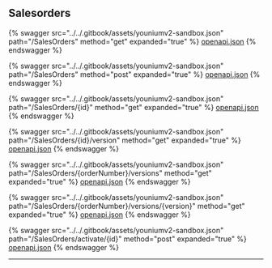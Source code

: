 ## Salesorders




{% swagger src="../../.gitbook/assets/youniumv2-sandbox.json" path="/SalesOrders" method="get" expanded="true" %}
[openapi.json](./docs-sandbox/.gitbook/assets/youniumv2-sandbox.json)
{% endswagger %}

{% swagger src="../../.gitbook/assets/youniumv2-sandbox.json" path="/SalesOrders" method="post" expanded="true" %}
[openapi.json](./docs-sandbox/.gitbook/assets/youniumv2-sandbox.json)
{% endswagger %}

{% swagger src="../../.gitbook/assets/youniumv2-sandbox.json" path="/SalesOrders/{id}" method="get" expanded="true" %}
[openapi.json](./docs-sandbox/.gitbook/assets/youniumv2-sandbox.json)
{% endswagger %}

{% swagger src="../../.gitbook/assets/youniumv2-sandbox.json" path="/SalesOrders/{id}/version" method="get" expanded="true" %}
[openapi.json](./docs-sandbox/.gitbook/assets/youniumv2-sandbox.json)
{% endswagger %}

{% swagger src="../../.gitbook/assets/youniumv2-sandbox.json" path="/SalesOrders/{orderNumber}/versions" method="get" expanded="true" %}
[openapi.json](./docs-sandbox/.gitbook/assets/youniumv2-sandbox.json)
{% endswagger %}

{% swagger src="../../.gitbook/assets/youniumv2-sandbox.json" path="/SalesOrders/{orderNumber}/versions/{version}" method="get" expanded="true" %}
[openapi.json](./docs-sandbox/.gitbook/assets/youniumv2-sandbox.json)
{% endswagger %}

{% swagger src="../../.gitbook/assets/youniumv2-sandbox.json" path="/SalesOrders/activate/{id}" method="post" expanded="true" %}
[openapi.json](./docs-sandbox/.gitbook/assets/youniumv2-sandbox.json)
{% endswagger %}


---


